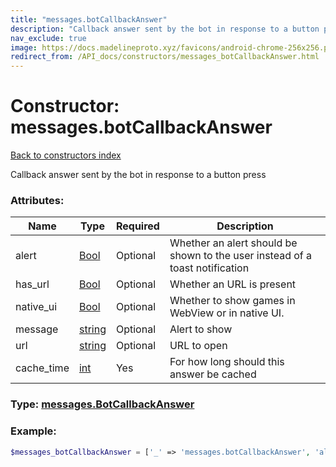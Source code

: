```yaml
---
title: "messages.botCallbackAnswer"
description: "Callback answer sent by the bot in response to a button press"
nav_exclude: true
image: https://docs.madelineproto.xyz/favicons/android-chrome-256x256.png
redirect_from: /API_docs/constructors/messages_botCallbackAnswer.html
---
```

# Constructor: messages.botCallbackAnswer  
[Back to constructors index](index.md)



Callback answer sent by the bot in response to a button press

### Attributes:

| Name     |    Type       | Required | Description |
|----------|---------------|----------|-------------|
|alert|[Bool](../types/Bool.md) | Optional|Whether an alert should be shown to the user instead of a toast notification|
|has\_url|[Bool](../types/Bool.md) | Optional|Whether an URL is present|
|native\_ui|[Bool](../types/Bool.md) | Optional|Whether to show games in WebView or in native UI.|
|message|[string](../types/string.md) | Optional|Alert to show|
|url|[string](../types/string.md) | Optional|URL to open|
|cache\_time|[int](../types/int.md) | Yes|For how long should this answer be cached|



### Type: [messages.BotCallbackAnswer](../types/messages.BotCallbackAnswer.md)


### Example:

```php
$messages_botCallbackAnswer = ['_' => 'messages.botCallbackAnswer', 'alert' => Bool, 'has_url' => Bool, 'native_ui' => Bool, 'message' => 'string', 'url' => 'string', 'cache_time' => int];
```  

